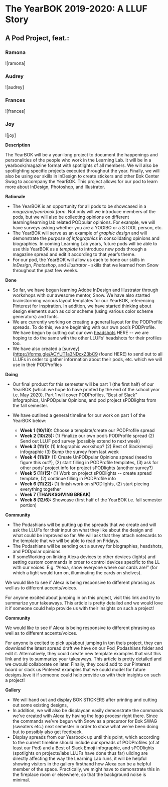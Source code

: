 # The YearBOK 2019-2020: A LLUF Story

## A Pod Project, feat.:

### Ramona
![ramona]

### Audrey
![audrey]

### Frances
![frances]

### Joy
![joy]


**Description**


The YearBOK will be a year-long project to document the happenings and personalities of the people who work in the Learning Lab. It will be in a yearbook/magazine format with spotlights of all members. We will also be spotlighting specific projects executed throughout the year. Finally, we will also be using our skills in InDesign to create stickers and other Bok Center Swag to accompany the YearBOK. This project allows for our pod to learn more about InDesign, Photoshop, and Illustrator.

**Rationale**

- The YearBOK is an opportunity for all pods to be showcased in a *magazine/yearbook form*. Not only will we introduce members of the pods, but we will also be collecting opinions on different learning/learning lab related PODpular opinions. For example, we will have surveys asking whether you are a YOGIBO or a STOOL person, etc.
- The YearBOK will serve as an example of *graphic design* and will demonstrate the *purpose of infographics* in consolidating opinions and biographies. In coming Learning Lab years, future pods will be able to use this YearBOK as a *template* to introduce new pods through a magazine spread and edit it according to that year’s theme.
- For our pod, the YearBOK will allow us each to hone our skills in *InDesign*, *Photoshop*, and *Illustrator* - skills that we learned from Snow throughout the past few weeks.

**Done**

- So far, we have begun learning Adobe InDesign and Illustrator through workshops with our awesome mentor, Snow. We have also started brainstorming various layout templates for our YearBOK, referencing Pinterest for inspiration. In addition, we have started thinking about design elements such as color scheme (using various color scheme generators) and fonts.
- We are currently working on creating a general layout for the PODProfile spreads. To do this, we are beginning with our own pod’s PODProfile. We have begun by cutting out our own [headshots](https://drive.google.com/open?id=1CAG_vB0VZ4dwfLUP1N8NIKO1Tnh84Wz9) HERE -- we are hoping to do the same with the other LLUFs’ headshots for their profiles too.
- We have also created a [survey](https://forms.gle/ACYUT1a3NDcxZ3bC9 (found HERE) to send out to all LLUFs in order to gather information about their pods, etc. which we will use in their PODProfiles 

**Doing**


- Our final product for this semester will be part 1 (the first half) of our YearBOK (which we hope to have printed by the end of the school year i.e. May 2020). Part 1 will cover PODProfiles, “Best of Slack” infographics, UnPODpular Opinions, and pod project sPODlights from the fall semester.  
- We have outlined a general timeline for our work on part 1 of the YearBOK below:

    - **Week 1 (10/18):** Choose a template/create our PODProfile spread
    - **Week 2 (10/25):** (1) Finalize our own pod’s PODProfile spread (2) Send out LLUF pod survey (possibly extend to next week)
    - **Week 3 (11/1):** (1) Infographic workshop? (2) Best of Slack/emoji infographic (3) Bump the survey from last week
    - **Week 4 (11/8):** (1) Create UnPODpular Opinions spread (need to figure this out?), (2) start filling in PODProfile templates, (3) ask for other pods’ project info for project sPODlights (another survey?)
    - **Week 5 (11/15):** (1) Work on project sPODlights -- create spread template, (2) continue filling in PODProfile info
    - **Week 6 (11/22):** (1) finish work on sPODlights, (2) start piecing everything together
    - **Week 7 (THANKSGIVING BREAK)**
    - **Week 8 (12/6):** Showcase (first half of the YearBOK i.e. fall semester portion)

**Community**

- The Podashians will be putting up the spreads that we create and will ask the LLUFs for their input on what they like about the design and what could be improved so far. We will ask that they attach notecards to the template that we will be able to read on Fridays.
- The Podashians will be sending out a survey for biographies, headshots, and PODpular opinions.
- If someWorking on linking Alexa devices to other devices (lights) and setting custom commands in order to control devices specific to the LL with our voices. E.g. “Alexa, show everyone where our cards are!” (for which a light would turn on, illuminating the cards on shelves).

We would like to see if Alexa is being responsive to different phrasing as well as to different accents/voices.

For anyone excited about jumping in on this project,  visit this link and try to summarize your takeaways. This article is pretty detailed and we would love it if someone could help provide us with their insights on such a project!

**Community**

We would like to see if Alexa is being responsive to different phrasing as well as to different accents/voices.

For anyone is excited to pick up/about jumping in ton theis project, they can download the latest spread draft we have on our Pod_Podashians folder and edit it. Alternatively, they could create new template examples that visit this link and try to summarize your takeaways. This article is pretty detailed and we cwould collaborate on later. Finally, they could add to our Pinterest board or slack us Pinterest examples that we could model for future designs.love it if someone could help provide us with their insights on such a project!


**Gallery**

- We will hand out and display BOK STICKERS after printing and cutting out some existing designs,
- In addition, we will also be displaycan easily demonstrate the commands we’ve created with Alexa by having the logo procesr right there. Since the commands we’vre begun with Snow as a precursor for Bok SWAG (sweaters etc.) next semester in order to show what we’ve been doing but to possibly also get feedback.
- Display spreads from our Yearbook up until this point, which according to the current timeline should include our spreads of PODProfiles (of at least our Pod) and a Best of Slack Emoji infographic, and sPODlights (spotlights on projects/labs  LLUFs have done thus far) uilding are directly affecting the way the Learning Lab runs, it will be helpful showing visitors in the gallery firsthand how Alexa can be a helpful member of the space. Practically, we might have to demonstrate this in the fireplace room or elsewhere, so that the background noise is minimal.
<!--stackedit_data:
eyJoaXN0b3J5IjpbMTM2NTQ3MDQyM119
-->